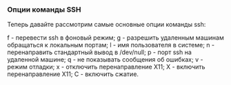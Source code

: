 ### Опции команды SSH
Теперь давайте рассмотрим самые основные опции команды ssh:

f - перевести ssh в фоновый режим;
g - разрешить удаленным машинам обращаться к локальным портам;
l - имя пользователя в системе;
n - перенаправить стандартный вывод в /dev/null;
p - порт ssh на удаленной машине;
q - не показывать сообщения об ошибках;
v - режим отладки;
x - отключить перенаправление X11;
X - включить перенаправление Х11;
C - включить сжатие.
